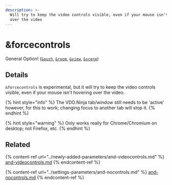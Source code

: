 ```yaml
---
description: >-
  Will try to keep the video controls visible, even if your mouse isn't hovering
  over the video
---
```


# \&forcecontrols

General Option! ([`&push`](../../source-settings/push.md), [`&room`](../../general-settings/room.md), [`&view`](../view-parameters/view.md), [`&scene`](../view-parameters/scene.md))

## Details

`&forcecontrols` is experimental, but it will try to keep the video controls visible, even if your mouse isn't hovering over the video.

{% hint style="info" %}
The VDO.Ninja tab/window still needs to be 'active' however, for this to work; changing focus to another tab will stop it.
{% endhint %}

{% hint style="warning" %}
Only works really for Chrome/Chromium on desktop; not Firefox, etc.
{% endhint %}

## Related

{% content-ref url="../newly-added-parameters/and-videocontrols.md" %}
[and-videocontrols.md](../newly-added-parameters/and-videocontrols.md)
{% endcontent-ref %}

{% content-ref url="../settings-parameters/and-nocontrols.md" %}
[and-nocontrols.md](../settings-parameters/and-nocontrols.md)
{% endcontent-ref %}
